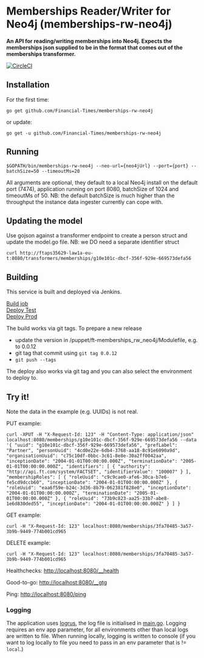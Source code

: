 Memberships Reader/Writer for Neo4j (memberships-rw-neo4j)
==========================================================

__An API for reading/writing memberships into Neo4j. Expects the memberships json supplied to be in the format
that comes out of the memberships transformer.__

[![CircleCI](https://circleci.com/gh/Financial-Times/memberships-rw-neo4j.svg?style=svg)](https://circleci.com/gh/Financial-Times/memberships-rw-neo4j)


Installation
------------

For the first time:

`go get github.com/Financial-Times/memberships-rw-neo4j`

or update:

`go get -u github.com/Financial-Times/memberships-rw-neo4j`


Running
-------

`$GOPATH/bin/memberships-rw-neo4j --neo-url={neo4jUrl} --port={port} --batchSize=50 --timeoutMs=20`

All arguments are optional, they default to a local Neo4j install on the default port (7474), application running on port 8080,
batchSize of 1024 and timeoutMs of 50. NB: the default batchSize is much higher than the throughput the instance data
ingester currently can cope with.


Updating the model
------------------

Use gojson against a transformer endpoint to create a person struct and update the model.go file. NB: we DO need a separate identifier struct

`curl http://ftaps35629-law1a-eu-t:8080/transformers/memberships/g10e101c-dbcf-356f-929e-669573defa56`


Building
--------

This service is built and deployed via Jenkins.

<a href="http://ftjen10085-lvpr-uk-p:8181/view/JOBS-memberships-rw-neo4j/job/mrwn-memberships-rw-neo4j-build/">Build job</a><br>
<a href="http://ftjen10085-lvpr-uk-p:8181/view/JOBS-memberships-rw-neo4j/job/mrwn-memberships-rw-neo4j-deploy-test/">Deploy Test</a><br>
<a href="http://ftjen10085-lvpr-uk-p:8181/view/JOBS-memberships-rw-neo4j/job/mrwn-memberships-rw-neo4j-deploy-prod/">Deploy Prod</a>

The build works via git tags. To prepare a new release
- update the version in /puppet/ft-memberships_rw_neo4j/Modulefile, e.g. to 0.0.12
- git tag that commit using `git tag 0.0.12`
- `git push --tags`

The deploy also works via git tag and you can also select the environment to deploy to.


Try it!
-------

Note the data in the example (e.g. UUIDs) is not real.

PUT example:

`curl -XPUT -H "X-Request-Id: 123" -H "Content-Type: application/json" localhost:8080/memberships/g10e101c-dbcf-356f-929e-669573defa56 --data '{
    "uuid": "g10e101c-dbcf-356f-929e-669573defa56",
    "prefLabel": "Partner",
    "personUuid": "4cd0e22e-6db4-3768-aa18-8c91e6090a9d",
    "organisationUuid": "c75c10df-0bbc-3c61-8e8e-30a2ff0042aa",
    "inceptionDate": "2004-01-01T00:00:00.000Z",
    "terminationDate": "2005-01-01T00:00:00.000Z",
    "identifiers": [
        {
            "authority": "http://api.ft.com/system/FACTSET",
            "identifierValue": "100007"
        }
    ],
    "membershipRoles": [
        {
            "roleUuid": "c9c9cae0-afe6-30ca-b7e6-fe5cd9dccb60",
            "inceptionDate": "2004-01-01T00:00:00.000Z"
        },
        {
            "roleUuid": "eaa6f59e-b24c-3d36-8b79-062381f828e0",
            "inceptionDate": "2004-01-01T00:00:00.000Z",
            "terminationDate": "2005-01-01T00:00:00.000Z"
        },
        {
            "roleUuid": "73b9c823-aa25-33b7-abe8-1e6d830ded55",
            "inceptionDate": "2004-01-01T00:00:00.000Z"
        }
    ]
}`


GET example:

`curl -H "X-Request-Id: 123" localhost:8080/memberships/3fa70485-3a57-3b9b-9449-774b001cd965`

DELETE example:

`curl -H "X-Request-Id: 123" localhost:8080/memberships/3fa70485-3a57-3b9b-9449-774b001cd965`


Healthchecks: [http://localhost:8080/__health](http://localhost:8080/__health)

Good-to-go: [http://localhost:8080/__gtg](http://localhost:8080/__gtg)

Ping: [http://localhost:8080/ping](http://localhost:8080/ping)

### Logging

The application uses [logrus](https://github.com/Sirupsen/logrus), the log file is initialised in [main.go](main.go).
Logging requires an env app parameter, for all environments other than local logs are written to file.
When running locally, logging is written to console (if you want to log locally to file you need to pass in an env parameter
that is != `local`.)
 
